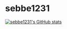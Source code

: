 # sebbe1231

[![sebbe1231's GitHub stats](https://github-readme-stats.vercel.app/api?username=sebbe1231)](https://github.com/anuraghazra/github-readme-stats)
